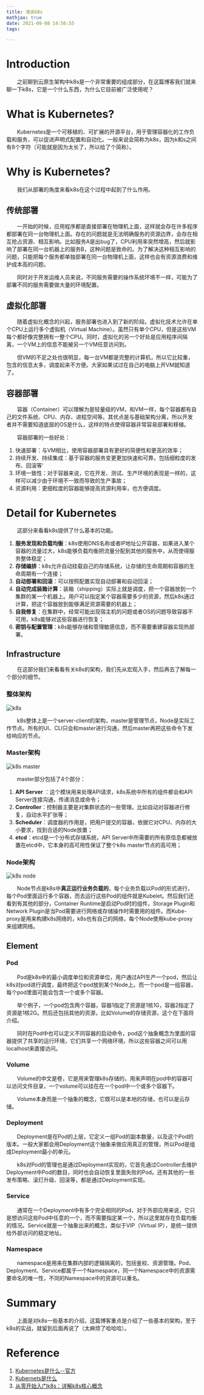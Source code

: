 ```yaml
---
title: 浅谈k8s
mathjax: true
date: 2021-08-08 14:56:55
tags:

---
```


# Introduction

&emsp;&emsp;之前聊到云原生架构中k8s是一个非常重要的组成部分，在这篇博客我们就来聊一下k8s，它是一个什么东西，为什么它目前被广泛使用呢？

<!-- more -->

# What is Kubernetes?

&emsp;&emsp;Kubernetes是一个可移植的、可扩展的开源平台，用于管理容器化的工作负载和服务，可以促进声明式配置和自动化。一般来说会简称为k8s，因为k和s之间有8个字符（可能就是因为太长了，所以给了个简称）。

# Why is Kubernetes?

&emsp;&emsp;我们从部署的角度来看k8s在这个过程中起到了什么作用。

## 传统部署

&emsp;&emsp;一开始的时候，应用程序都是直接部署在物理机上面，这样就会存在许多程序都部署在同一台物理机上面。存在的问题就是无法明确服务的资源边界，会存在相互抢占资源、相互影响。比如服务A是出bug了，CPU利用率突然增高，然后就影响了部署在同一台机器上的服务B，这种问题是致命的。为了解决这种相互影响的问题，只能把每个服务都单独部署在同一台物理机上面，这样也会有资源浪费和维护成本高的问题。

&emsp;&emsp;同时对于开发运维人员来说，不同服务需要的操作系统环境不一样，可能为了部署不同的服务需要做大量的环境配置。

## 虚拟化部署

&emsp;&emsp;随着虚拟化概念的兴起，服务部署也进入到了新的阶段。虚拟化技术允许在单个CPU上运行多个虚拟机（Virtual Machine）。虽然只有单个CPU，但是这些VM每个都好像完整拥有一整个CPU。同时，虚拟化的另一个好处是应用程序间隔离，一个VM上的信息不能被另一个VM任意访问到。

&emsp;&emsp;但VM的不足之处也很明显，每一台VM都是完整的计算机，所以它比较重，包含的信息太多，调度起来不方便。大家如果试过在自己的电脑上开VM就知道了。

## 容器部署

&emsp;&emsp;容器（Container）可以理解为是轻量级的VM，和VM一样，每个容器都有自己的文件系统、CPU、内存、进程空间等。其优点是与基础架构分离，所以开发者并不需要知道底层的OS是什么，这样的特点使得容器非常容易部署和移植。

&emsp;&emsp;容器部署的一些好处：

1. 快速部署：与VM相比，使用容器部署具有更好的简便性和更高的效率；
2. 持续开发、持续集成：基于容器的服务变更更加快速和可靠，包括细粒度的发布、回滚等‘
3. 环境一致性：对于容器来说，它在开发、测试、生产环境的表现是一样的，这样可以减少由于环境不一致而导致的生产事故；
4. 资源利用：更细粒度的容器能够提高资源利用率，也方便调度。

# Detail for Kubernetes

&emsp;&emsp;这部分来看看k8s提供了什么基本的功能。

1. **服务发现和负载均衡**：k8s使用DNS名称或者IP地址公开容器，如果进入某个容器的流量过大，k8s能够负载均衡把流量分配到其他的服务中，从而使得服务整体稳定；
2. **存储编排**：k8s允许自动挂载自己的存储系统，让存储的生命周期和容器的生命周期有一个连接；
3. **自动部署和回滚**：可以按照配置实现自动部署和自动回滚；
4. **自动完成装箱计算**：装箱（shipping）实际上就是调度，把一个容器放到一个集群的某一个机器上。用户可以指定某个容器需要多少的资源，然后k8s通过计算，把这个容器放到能够满足资源需要的机器上；
5. **自我修复**：在集群中，经常可能出现宿主机的问题或者OS的问题导致容器不可用，k8s能够对这些容器进行恢复；
6. **密钥与配置管理**：k8s能够存储和管理敏感信息，而不需要重建容器实现热部署。

## Infrastructure

&emsp;&emsp;在这部分我们来看看有关k8s的架构，我们先从宏观入手，然后再去了解每一个部分的细节。

### 整体架构

![k8s](/images/k8s.png)

&emsp;&emsp;k8s整体上是一个server-client的架构，master是管理节点，Node是实际工作节点。所有的UI、CLI只会和master进行沟通，然后master再把这些命令下发给响应的节点。

### Master架构

![k8s master](/images/k8s_master.png)

&emsp;&emsp;master部分包括了4个部分：

1. **API Server** ：这个模块用来处理API请求，k8s系统中所有的组件都会和API Server连接沟通，传递消息或命令；
2. **Controller**：控制器主要是对集群状态的一些管理。比如自动对容器进行修复，自动水平扩张等；
3. **Scheduler**：调度器的作用是，把用户提交的容器，依据它对CPU、内存的大小要求，找到合适的Node放置；
4. **etcd**：etcd是一个分布式存储系统，API Server中所需要的所有原信息都被放置在etcd中，它本身的高可用性保证了整个k8s master节点的高可用；

### Node架构

![k8s node](/images/k8s_node.png)

&emsp;&emsp;Node节点是k8s中**真正运行业务负载的**，每个业务负载以Pod的形式进行，每个Pod里面运行多个容器，而去运行这些Pod的组件就是Kubelet。然后我们还看到有其他的部分，Container Runtime是启动Pod时的组件，Storage Plugin和Network Plugin是当Pod需要进行网络或存储操作时需要用的组件。而Kube-proxy是用来构建k8s网络的，k8s也有自己的网络，每个Node使用kube-proxy来组建网络。

## Element

### Pod

&emsp;&emsp;Pod是k8s中的最小调度单位和资源单位，用户通过API生产一个pod，然后让k8s对pod进行调度，最终把这个pod放到某个Node上。而一个pod是一组容器，每个pod里面可能会包含一个或多个容器。

&emsp;&emsp;举个例子，一个pod包含两个容器，容器1指定了资源是1核1G，容器2指定了资源是1核2G。然后还包括其他的资源，比如Volume的存储资源，这个在下面将介绍。

&emsp;&emsp;同时在Pod中也可以定义不同容器的启动命令，pod这个抽象概念为里面的容器提供了共享的运行环境，它们共享一个网络环境，所以这些容器之间可以用localhost来直接访问。

### Volume

&emsp;&emsp;Volume的中文是卷，它是用来管理k8s存储的，用来声明在pod中的容器可以访问文件目录，一个volume可以挂在在一个pod中一个或多个容器下。

&emsp;&emsp;Volume本身而是一个抽象的概念，它既可以是本地的存储，也可以是云存储。

### Deployment

&emsp;&emsp;Deployment是在Pod的上层，它定义一组Pod的副本数量，以及这个Pod的版本。一般大家都会用Deployment这个抽象来做应用真正的管理，所以Pod是组成Deployment最小的单元。

&emsp;&emsp;k8s对Pod的管理也是通过Deployment实现的，它首先通过Controller去维护Deployment中Pod的数目，同时也会自动恢复里面失败的Pod。还有其他的一些发布策略、滚灯升级、回滚等，都是通过Deployment实现。

### Service

&emsp;&emsp;通常在一个Deployment中有多个完全相同的Pod，对于外部应用来说，它只是想访问这些Pod中任意的一个，而不需要指定某一个，所以这里就存在负载均衡的情况。Service就是一个抽象出来的概念，类似于VIP（Virtual IP），是统一提供给外部访问的稳定地址。

### Namespace

&emsp;&emsp;namespace是用来在集群内部的逻辑隔离的，包括鉴权、资源管理。Pod、Deployment、Service都属于一个Namespace，同一个Namespace中的资源需要命名的唯一性，不同的Namespace中的资源可以重名。

# Summary

&emsp;&emsp;上面是对k8s一些基本的介绍，这篇博客重点是介绍了一些基本的架构，至于k8s的实战，就留到后面再说了（太麻烦了哈哈哈）。

# Reference

1. [Kubernetes是什么--官方](https://kubernetes.io/zh/docs/concepts/overview/what-is-kubernetes/)
2. [Kubernets是什么](https://zhuanlan.zhihu.com/p/29232090)
3. [从零开始入门k8s：详解k8s核心概念](https://www.infoq.cn/article/knmavdo3jxs3qpkqtzbw)